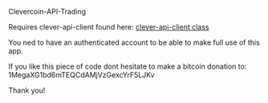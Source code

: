 Clevercoin-API-Trading

Requires clever-api-client found here: [clever-api-client class](https://github.com/CleverCoin/clever-api-client/blob/master/PHP/CleverAPIClientV1/CleverAPIClientV1.class.php)

You ned to have an authenticated account to be able to make full use of this app.

If you like this piece of code dont hesitate to make a bitcoin donation to: 1MegaXG1bd6mTEQCdAMjVzGexcYrF5LJKv

Thank you!
